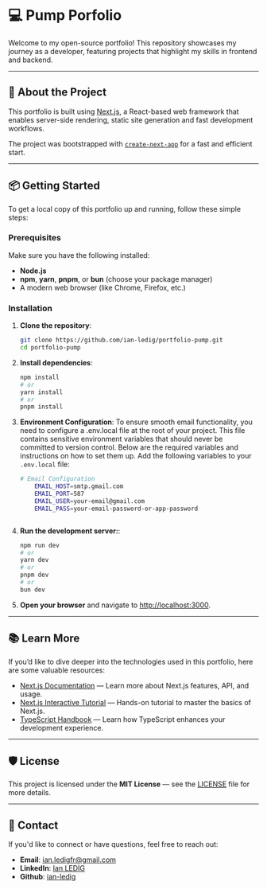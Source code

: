 # 💻 Pump Porfolio

Welcome to my open-source portfolio! This repository showcases my journey as a developer, featuring projects that highlight my skills in frontend and backend.

---

## 🚀 About the Project

This portfolio is built using [Next.js](https://nextjs.org), a React-based web framework that enables server-side rendering, static site generation and fast development workflows.

The project was bootstrapped with [`create-next-app`](https://nextjs.org/docs/app/api-reference/cli/create-next-app) for a fast and efficient start.

---

## 📦 Getting Started

To get a local copy of this portfolio up and running, follow these simple steps:

### Prerequisites

Make sure you have the following installed:

- **Node.js**
- **npm**, **yarn**, **pnpm**, or **bun** (choose your package manager)
- A modern web browser (like Chrome, Firefox, etc.)

### Installation

1.  **Clone the repository**:
    ```bash
    git clone https://github.com/ian-ledig/portfolio-pump.git
    cd portfolio-pump
    ```
2.  **Install dependencies**:
    ```bash
    npm install
    # or
    yarn install
    # or
    pnpm install
    ```
3.  **Environment Configuration**:
    To ensure smooth email functionality, you need to configure a .env.local file at the root of your project. This file contains sensitive environment variables that should never be committed to version control. Below are the required variables and instructions on how to set them up.
    Add the following variables to your `.env.local` file:
    ```bash
    # Email Configuration
        EMAIL_HOST=smtp.gmail.com
        EMAIL_PORT=587
        EMAIL_USER=your-email@gmail.com
        EMAIL_PASS=your-email-password-or-app-password
    ```

    ```
4.  **Run the development server:**:
    ```bash
    npm run dev
    # or
    yarn dev
    # or
    pnpm dev
    # or
    bun dev
    ```
5.  **Open your browser** and navigate to [http://localhost:3000](http://localhost:3000).

---

## 📚 Learn More

If you’d like to dive deeper into the technologies used in this portfolio, here are some valuable resources:

- [Next.js Documentation](https://nextjs.org/docs) — Learn more about Next.js features, API, and usage.
- [Next.js Interactive Tutorial](https://nextjs.org/learn) — Hands-on tutorial to master the basics of Next.js.
- [TypeScript Handbook](https://www.typescriptlang.org/docs/handbook/intro.html) — Learn how TypeScript enhances your development experience.

---

## 🛡️ License

This project is licensed under the **MIT License** — see the [LICENSE](https://github.com/ian-ledig/portfolio-pump/blob/master/LICENSE) file for more details.

---

## 📧 Contact

If you'd like to connect or have questions, feel free to reach out:

- **Email**: ian.ledigfr@gmail.com
- **LinkedIn**: [Ian LEDIG](https://www.linkedin.com/in/ian-ledig/)
- **Github**: [ian-ledig](https://github.com/ian-ledig)
